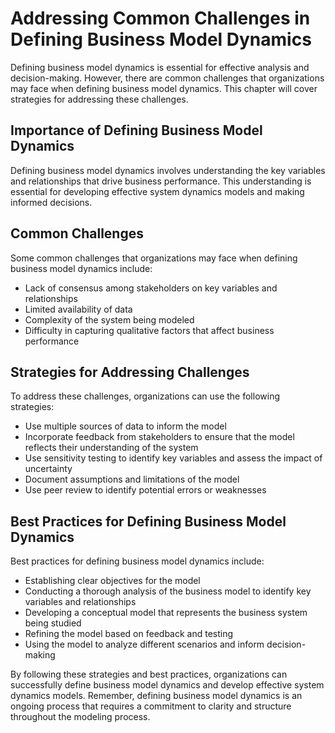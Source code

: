 # Addressing Common Challenges in Defining Business Model Dynamics

Defining business model dynamics is essential for effective analysis and decision-making. However, there are common challenges that organizations may face when defining business model dynamics. This chapter will cover strategies for addressing these challenges.

Importance of Defining Business Model Dynamics
----------------------------------------------

Defining business model dynamics involves understanding the key variables and relationships that drive business performance. This understanding is essential for developing effective system dynamics models and making informed decisions.

Common Challenges
-----------------

Some common challenges that organizations may face when defining business model dynamics include:

* Lack of consensus among stakeholders on key variables and relationships
* Limited availability of data
* Complexity of the system being modeled
* Difficulty in capturing qualitative factors that affect business performance

Strategies for Addressing Challenges
------------------------------------

To address these challenges, organizations can use the following strategies:

* Use multiple sources of data to inform the model
* Incorporate feedback from stakeholders to ensure that the model reflects their understanding of the system
* Use sensitivity testing to identify key variables and assess the impact of uncertainty
* Document assumptions and limitations of the model
* Use peer review to identify potential errors or weaknesses

Best Practices for Defining Business Model Dynamics
---------------------------------------------------

Best practices for defining business model dynamics include:

* Establishing clear objectives for the model
* Conducting a thorough analysis of the business model to identify key variables and relationships
* Developing a conceptual model that represents the business system being studied
* Refining the model based on feedback and testing
* Using the model to analyze different scenarios and inform decision-making

By following these strategies and best practices, organizations can successfully define business model dynamics and develop effective system dynamics models. Remember, defining business model dynamics is an ongoing process that requires a commitment to clarity and structure throughout the modeling process.
